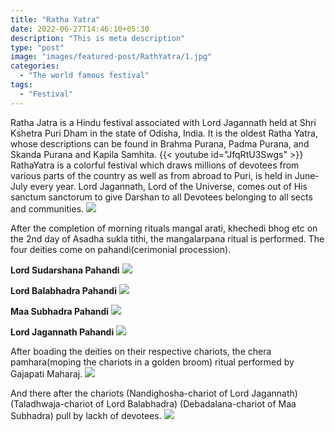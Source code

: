 ```yaml
---
title: "Ratha Yatra"
date: 2022-06-27T14:46:10+05:30
description: "This is meta description"
type: "post"
image: "images/featured-post/RathYatra/1.jpg" 
categories:
  - "The world famous festival"
tags:
  - "Festival"
---
```


Ratha Jatra is a Hindu festival associated with Lord Jagannath held at Shri Kshetra Puri Dham in the state of Odisha, India. It is the oldest Ratha Yatra, whose descriptions can be found in Brahma Purana, Padma Purana, and Skanda Purana and Kapila Samhita.
 {{< youtube id="JfqRtU3Swgs" >}}
RathaYatra is a colorful festival which draws millions of devotees from various parts of the country as well as from abroad to Puri, is held in June-July every year. Lord Jagannath, Lord of the Universe, comes out of His sanctum sanctorum to give Darshan to all Devotees belonging to all sects and communities.
![](../../images/featured-post/RathYatra/8.jpg)

After the completion of morning rituals mangal arati, khechedi bhog etc on the 2nd day of Asadha sukla tithi, the mangalarpana ritual is performed. The four deities come on pahandi(cerimonial procession). 

**Lord Sudarshana Pahandi**
![](../../images/featured-post/RathYatra/2.jpg)

**Lord Balabhadra Pahandi**
![](../../images/featured-post/RathYatra/3.jpg)

**Maa Subhadra Pahandi**
![](../../images/featured-post/RathYatra/4.jpg)

**Lord Jagannath Pahandi**
![](../../images/featured-post/RathYatra/5.jpg)

After boading the deities on their respective chariots, the chera pamhara(moping the chariots in a golden broom) ritual performed by Gajapati Maharaj. 
![](../../images/featured-post/RathYatra/6.jpg)

And there after the chariots (Nandighosha-chariot of Lord Jagannath) (Taladhwaja-chariot of Lord Balabhadra) (Debadalana-chariot of Maa Subhadra) pull by lackh of devotees. 
![](../../images/featured-post/RathYatra/7.jpg)




